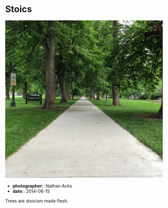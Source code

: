 # Stoics

![A park sidewalk lined by tall, stately trees](assets/2014-06-15-stoics.webp)

* **photographer**:: Nathan Acks  
* **date**:: 2014-06-15

Trees are stoicism made flesh.
